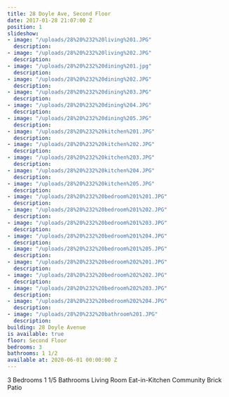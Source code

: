 ```yaml
---
title: 28 Doyle Ave, Second Floor
date: 2017-01-28 21:07:00 Z
position: 1
slideshow:
- image: "/uploads/28%20%232%20living%201.JPG"
  description: 
- image: "/uploads/28%20%232%20living%202.JPG"
  description: 
- image: "/uploads/28%20%232%20dining%201.jpg"
  description: 
- image: "/uploads/28%20%232%20dining%202.JPG"
  description: 
- image: "/uploads/28%20%232%20dining%203.JPG"
  description: 
- image: "/uploads/28%20%232%20dining%204.JPG"
  description: 
- image: "/uploads/28%20%232%20dining%205.JPG"
  description: 
- image: "/uploads/28%20%232%20kitchen%201.JPG"
  description: 
- image: "/uploads/28%20%232%20kitchen%202.JPG"
  description: 
- image: "/uploads/28%20%232%20kitchen%203.JPG"
  description: 
- image: "/uploads/28%20%232%20kitchen%204.JPG"
  description: 
- image: "/uploads/28%20%232%20kitchen%205.JPG"
  description: 
- image: "/uploads/28%20%232%20bedroom%201%201.JPG"
  description: 
- image: "/uploads/28%20%232%20bedroom%201%202.JPG"
  description: 
- image: "/uploads/28%20%232%20bedroom%201%203.JPG"
  description: 
- image: "/uploads/28%20%232%20bedroom%201%204.JPG"
  description: 
- image: "/uploads/28%20%232%20bedroom%201%205.JPG"
  description: 
- image: "/uploads/28%20%232%20bedroom%202%201.JPG"
  description: 
- image: "/uploads/28%20%232%20bedroom%202%202.JPG"
  description: 
- image: "/uploads/28%20%232%20bedroom%202%203.JPG"
  description: 
- image: "/uploads/28%20%232%20bedroom%202%204.JPG"
  description: 
- image: "/uploads/28%20%232%20bathroom%201.JPG"
  description: 
building: 28 Doyle Avenue
is available: true
floor: Second Floor
bedrooms: 3
bathrooms: 1 1/2
available at: 2020-06-01 00:00:00 Z
---
```


3 Bedrooms
1 1/5 Bathrooms
Living Room
Eat-in-Kitchen
Community Brick Patio
